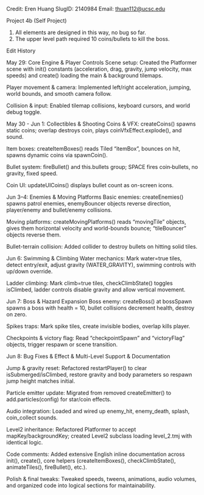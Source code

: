 Credit: Eren Huang 
SlugID: 2140984
Email: thuan112@ucsc.edu

Project 4b (Self Project)

1. All elements are designed in this way, no bug so far. 
2. The upper level path required 10 coins/bullets to kill the boss.


Edit History

May 29: 
Core Engine & Player Controls
Scene setup: Created the Platformer scene with init() constants (acceleration, drag, gravity, jump velocity, max speeds) and create() loading the main & background tilemaps.

Player movement & camera: Implemented left/right acceleration, jumping, world bounds, and smooth camera follow.

Collision & input: Enabled tilemap collisions, keyboard cursors, and world debug toggle.



May 30 - Jun 1: 
Collectibles & Shooting
Coins & VFX: createCoins() spawns static coins; overlap destroys coin, plays coinVfxEffect.explode(), and sound.

Item boxes: createItemBoxes() reads Tiled “itemBox”, bounces on hit, spawns dynamic coins via spawnCoin().

Bullet system: fireBullet() and this.bullets group; SPACE fires coin‐bullets, no gravity, fixed speed.

Coin UI: updateUICoins() displays bullet count as on-screen icons.



Jun 3–4: 
Enemies & Moving Platforms
Basic enemies: createEnemies() spawns patrol enemies, enemyBouncer objects reverse direction, player/enemy and bullet/enemy collisions.

Moving platforms: createMovingPlatforms() reads “movingTile” objects, gives them horizontal velocity and world-bounds bounce; “tileBouncer” objects reverse them.

Bullet-terrain collision: Added collider to destroy bullets on hitting solid tiles.



Jun 6: 
Swimming & Climbing
Water mechanics: Mark water=true tiles, detect entry/exit, adjust gravity (WATER_GRAVITY), swimming controls with up/down override.

Ladder climbing: Mark climb=true tiles, checkClimbState() toggles isClimbed, ladder controls disable gravity and allow vertical movement.



Jun 7:
Boss & Hazard Expansion
Boss enemy: createBoss() at bossSpawn spawns a boss with health = 10, bullet collisions decrement health, destroy on zero.

Spikes traps: Mark spike tiles, create invisible bodies, overlap kills player.

Checkpoints & victory flag: Read “checkpointSpawn” and “victoryFlag” objects, trigger respawn or scene transition.



Jun 8: 
Bug Fixes & Effect & Multi-Level Support & Documentation

Jump & gravity reset: Refactored restartPlayer() to clear isSubmerged/isClimbed, restore gravity and body parameters so respawn jump height matches initial.

Particle emitter update: Migrated from removed createEmitter() to add.particles(config) for star/coin effects.

Audio integration: Loaded and wired up enemy_hit, enemy_death, splash, coin_collect sounds.

Level2 inheritance: Refactored Platformer to accept mapKey/backgroundKey; created Level2 subclass loading level_2.tmj with identical logic.

Code comments: Added extensive English inline documentation across init(), create(), core helpers (createItemBoxes(), checkClimbState(), animateTiles(), fireBullet(), etc.).

Polish & final tweaks: Tweaked speeds, tweens, animations, audio volumes, and organized code into logical sections for maintainability.







